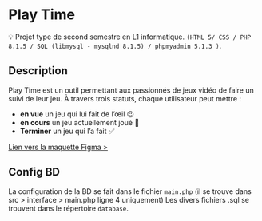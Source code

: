 # Play Time

💡 Projet type de second semestre en L1 informatique. ```(HTML 5/ CSS / PHP 8.1.5 / SQL (libmysql - mysqlnd 8.1.5) / phpmyadmin 5.1.3 )```.

## Description

Play Time est un outil permettant aux passionnés de jeux vidéo de faire un suivi de leur jeu. À travers trois statuts, chaque utilisateur peut mettre : 

- **en vue** un jeu qui lui fait de l’œil 😉
- **en cours** un jeu actuellement joué 🚀
- **Terminer** un jeu qui l’a fait ✅

[Lien vers la maquette Figma >](https://www.figma.com/file/pEKLkBvn3iywiX5mLdoV8U?node-id=9:2)

## Config BD

La configuration de la BD se fait dans le fichier ```main.php``` (il se trouve dans src > interface > main.php ligne 4 uniquement)
Les divers fichiers .sql se trouvent dans le répertoire ```database```.
